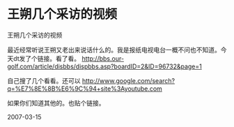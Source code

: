 # 王朔几个采访的视频

王朔几个采访的视频

最近经常听说王朔又老出来说话什么的。我是报纸电视电台一概不问也不知道。今天dt发了个链接。看了看。
http://bbs.our-golf.com/article/disbbs/dispbbs.asp?boardID=2&ID=96732&page=1

自己搜了几个看看。还可以
http://www.google.com/search?q=%E7%8E%8B%E6%9C%94+site%3Ayoutube.com

如果你们知道其他的。也贴个链接。

2007-03-15